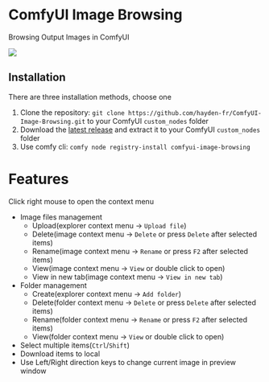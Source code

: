 # ComfyUI Image Browsing

Browsing Output Images in ComfyUI

<img src="demo/preview.png" style="max-width: 100%; max-height: 300px" >

## Installation

There are three installation methods, choose one

1. Clone the repository: `git clone https://github.com/hayden-fr/ComfyUI-Image-Browsing.git` to your ComfyUI `custom_nodes` folder
2. Download the [latest release](https://github.com/hayden-fr/ComfyUI-Image-Browsing/releases/latest/download/dist.tar.gz) and extract it to your ComfyUI `custom_nodes` folder
3. Use comfy cli: `comfy node registry-install comfyui-image-browsing`

# Features

Click right mouse to open the context menu

- Image files management
  - Upload(explorer context menu -> `Upload file`)
  - Delete(image context menu -> `Delete` or press `Delete` after selected items)
  - Rename(image context menu -> `Rename` or press `F2` after selected items)
  - View(image context menu -> `View` or double click to open)
  - View in new tab(image context menu -> `View in new tab`)
- Folder management
  - Create(explorer context menu -> `Add folder`)
  - Delete(folder context menu -> `Delete` or press `Delete` after selected items)
  - Rename(folder context menu -> `Rename` or press `F2` after selected items)
  - View(folder context menu -> `View` or double click to open)
- Select multiple items(`Ctrl`/`Shift`)
- Download items to local
- Use Left/Right direction keys to change current image in preview window
